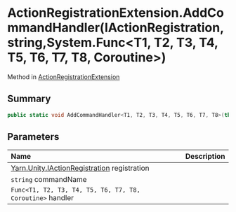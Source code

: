 # ActionRegistrationExtension.AddCommandHandler(IActionRegistration,string,System.Func<T1, T2, T3, T4, T5, T6, T7, T8, Coroutine>)

Method in [ActionRegistrationExtension](/docs/api/csharp/yarn.unity.actionregistrationextension.md)

## Summary



```csharp
public static void AddCommandHandler<T1, T2, T3, T4, T5, T6, T7, T8>(this IActionRegistration registration, string commandName, System.Func<T1, T2, T3, T4, T5, T6, T7, T8, Coroutine> handler);
```

## Parameters

|Name|Description|
|:---|:---|
|[Yarn.Unity.IActionRegistration](/docs/api/csharp/yarn.unity.iactionregistration.md) registration||
|`string` commandName||
|`Func<T1, T2, T3, T4, T5, T6, T7, T8, Coroutine>` handler||


